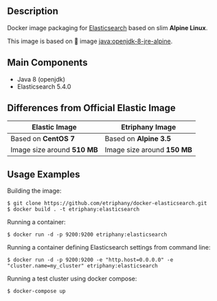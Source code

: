 ## Description

Docker image packaging for [Elasticsearch](https://www.elastic.co/products/elasticsearch) based on slim **Alpine Linux**.

This image is based on :whale: image [java:openjdk-8-jre-alpine](https://github.com/docker-library/openjdk/blob/master/8-jre/alpine/Dockerfile).

## Main Components

* Java 8 (openjdk)
* Elasticsearch 5.4.0

## Differences from Official Elastic Image

 Elastic Image                                                              | Etriphany Image
----------------------------------------------------------------------------|-------------------------------------
Based on **CentOS 7**                                                       | Based on **Alpine 3.5**
Image size around **510 MB**                                                | Image size around **150 MB**


## Usage Examples

Building the image:

```
$ git clone https://github.com/etriphany/docker-elasticsearch.git
$ docker build . -t etriphany:elasticsearch
```

Running a container:

```
$ docker run -d -p 9200:9200 etriphany:elasticsearch
```

Running a container defining Elasticsearch settings from command line:

```
$ docker run -d -p 9200:9200 -e "http.host=0.0.0.0" -e "cluster.name=my_cluster" etriphany:elasticsearch
```

Running a test cluster using docker compose:

```
$ docker-compose up
```
